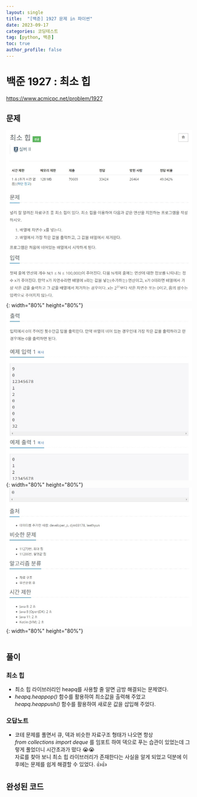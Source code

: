 ```yaml
---
layout: single
title:  "[백준] 1927 문제 in 파이썬"
date: 2023-09-17
categories: 코딩테스트
tag: [python, 백준]
toc: true
author_profile: false
---
```


# 백준 1927 : 최소 힙
<a href="https://www.acmicpc.net/problem/1927">https://www.acmicpc.net/problem/1927</a>

## 문제
![1](/images/baekjoon/0918/1927/1.jpg){: width="80%" height="80%"}
![2](/images/baekjoon/0918/1927/2.jpg){: width="80%" height="80%"}
![3](/images/baekjoon/0918/1927/3.jpg){: width="80%" height="80%"}
<br><br>

## 풀이
### 최소 힙
- 최소 힙 라이브러리인 heapq를 사용할 줄 알면 금방 해결되는 문제였다.
- *heapq.heappop()* 함수를 활용하여 최소값을 출력해 주었고<br>
  *heapq.heappush()* 함수를 활용하여 새로운 값을 삽입해 주었다.

### 오답노트
- 코테 문제를 풀면서 큐, 덱과 비슷한 자료구조 형태가 나오면 항상<br>
  *from collections import deque* 를 임포트 하여 덱으로 푸는 습관이 있었는데 그렇게 풀었더니 시간초과가 떴다 😭😭<br>
  자료를 찾아 보니 최소 힙 라이브러리가 존재한다는 사실을 알게 되었고 덕분에 이후에는 문제를 쉽게 해결할 수 있었다. 👍👍

## 완성된 코드
<script src="https://gist.github.com/BEANyyy/ec4390fd20fe943629a4f54963f759ea.js"></script>